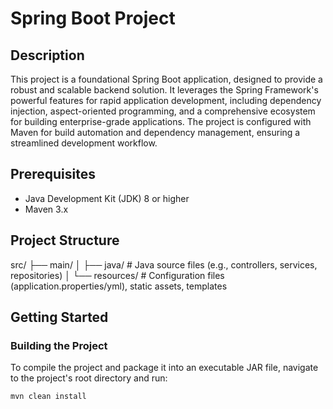 # Spring Boot Project

## Description
This project is a foundational Spring Boot application, designed to provide a robust and scalable backend solution. It leverages the Spring Framework's powerful features for rapid application development, including dependency injection, aspect-oriented programming, and a comprehensive ecosystem for building enterprise-grade applications. The project is configured with Maven for build automation and dependency management, ensuring a streamlined development workflow.

## Prerequisites
- Java Development Kit (JDK) 8 or higher
- Maven 3.x

## Project Structure

src/
├── main/
│   ├── java/       # Java source files (e.g., controllers, services, repositories)
│   └── resources/  # Configuration files (application.properties/yml), static assets, templates

## Getting Started

### Building the Project
To compile the project and package it into an executable JAR file, navigate to the project's root directory and run:
```bash
mvn clean install